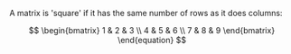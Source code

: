 <div style="text-align: justify">
<p>A matrix is 'square' if it has the same number of rows as it does columns:</p>
</div>

$$
  \begin{bmatrix}
  1 & 2 & 3 \\
  4 & 5 & 6 \\
  7 & 8 & 9
  \end{bmatrix}
\end{equation}
$$

